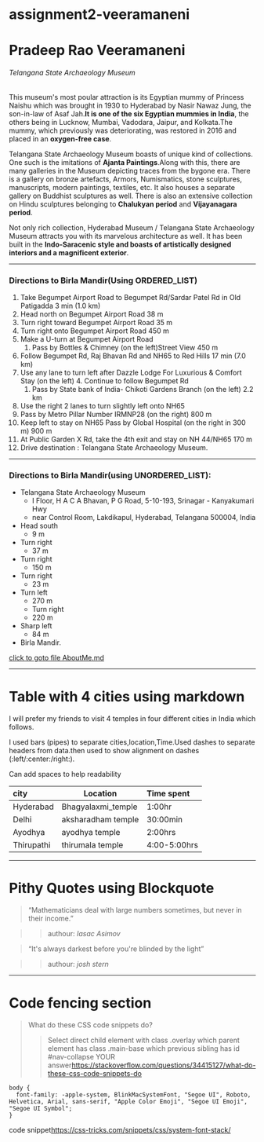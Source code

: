 # assignment2-veeramaneni
# Pradeep Rao Veeramaneni
###### Telangana State Archaeology Museum

This museum's most poular attraction is its Egyptian mummy of Princess Naishu which was brought in 1930 to Hyderabad by Nasir Nawaz Jung, the son-in-law of Asaf Jah.**It is one of the six Egyptian mummies in India**, the others being in Lucknow, Mumbai, Vadodara, Jaipur, and Kolkata.The mummy, which previously was deteriorating, was restored in 2016 and placed in an __oxygen-free case__.

Telangana State Archaeology Museum boasts of unique kind of collections. One such is the imitations of __Ajanta Paintings__.Along with this, there are many galleries in the Museum depicting traces from the bygone era. There is a gallery on bronze artefacts, Armors, Numismatics, stone sculptures, manuscripts, modern paintings, textiles, etc. It also houses a separate gallery on Buddhist sculptures as well. There is also an extensive collection on Hindu sculptures belonging to __Chalukyan period__ and __Vijayanagara period__.

Not only rich collection, Hyderabad Museum / Telangana State Archaeology Museum attracts you with its marvelous architecture as well. It has been built in the **Indo-Saracenic style and boasts of artistically designed interiors and a magnificent exterior**.

*****
### Directions to Birla Mandir(Using ORDERED_LIST)

1. Take Begumpet Airport Road to Begumpet Rd/Sardar Patel Rd in Old Patigadda 3 min (1.0 km)
2. Head north on Begumpet Airport Road 38 m
3. Turn right toward Begumpet Airport Road 35 m
4. Turn right onto Begumpet Airport Road 450 m
5. Make a U-turn at Begumpet Airport Road
     1. Pass by Bottles & Chimney (on the left)Street View 450 m
6. Follow Begumpet Rd, Raj Bhavan Rd and NH65 to Red Hills 17 min (7.0 km)
7. Use any lane to turn left after Dazzle Lodge For Luxurious & Comfort Stay (on the left)
   4. Continue to follow Begumpet Rd
   1. Pass by State bank of India- Chikoti Gardens Branch (on the left) 2.2 km
18. Use the right 2 lanes to turn slightly left onto NH65 
   1. Pass by Metro Pillar Number IRMNP28 (on the right) 800 m
9. Keep left to stay on NH65 Pass by Global Hospital (on the right in 300 m) 900 m
10. At Public Garden X Rd, take the 4th exit and stay on NH 44/NH65 170 m
8. Drive destination : Telangana State Archaeology Museum.

--------
### Directions to Birla Mandir(using UNORDERED_LIST):

* Telangana State Archaeology Museum
  * I Floor, H A C A Bhavan, P G Road, 5-10-193, Srinagar - Kanyakumari Hwy
  * near Control Room, Lakdikapul, Hyderabad, Telangana 500004, India
* Head south
   * 9 m
* Turn right
   * 37 m
* Turn right
   * 150 m
* Turn right
   * 23 m
* Turn left
   * 270 m
   * Turn right
   * 220 m
* Sharp left
   * 84 m
* Birla Mandir.


[click to goto file AboutMe.md](https://github.com/pradeepveeramaneni/assignment2-veeramaneni/blob/9eeb6c7559d43362988ed48ecc1658bf8cc27285/AboutMe.md)

_________

# Table with 4 cities using markdown


I will prefer my friends to visit 4 temples in four different cities in India which follows.

I used bars (pipes) to separate cities,location,Time.Used dashes to separate headers from data.then used to show alignment on dashes (:left/:center:/right:).

Can add spaces to help readability


|  city    |      Location    |    Time spent |
|  :---    |       ---        |   :---        |
|Hyderabad |Bhagyalaxmi_temple|    1:00hr     |
|Delhi     |aksharadham temple|    30:00min   |
|Ayodhya   |ayodhya temple    |    2:00hrs    |
|Thirupathi|thirumala temple  |  4:00-5:00hrs |


-------
# Pithy Quotes using Blockquote


>“Mathematicians deal with large numbers sometimes, but never in their income.”

>>authour: _Iasac Asimov_

>“It's always darkest before you're blinded by the light”

>>authour: _josh stern_

*****

# Code fencing section



>What do these CSS code snippets do?
>>Select direct child element with class .overlay which parent element has class .main-base which previous sibling has id #nav-collapse YOUR answer<https://stackoverflow.com/questions/34415127/what-do-these-css-code-snippets-do> 

```
body {
  font-family: -apple-system, BlinkMacSystemFont, "Segoe UI", Roboto, Helvetica, Arial, sans-serif, "Apple Color Emoji", "Segoe UI Emoji", "Segoe UI Symbol";
}
```
code snippet<https://css-tricks.com/snippets/css/system-font-stack/>